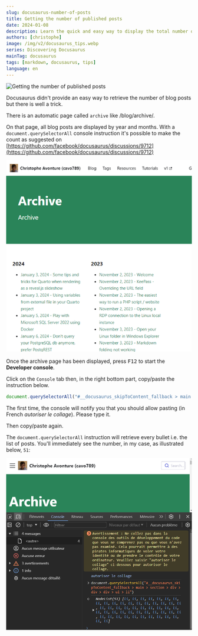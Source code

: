 ```yaml
---
slug: docusaurus-number-of-posts
title: Getting the number of published posts
date: 2024-01-08
description: Learn the quick and easy way to display the total number of published blog posts on your Docusaurus site using custom components and theme API.
authors: [christophe]
image: /img/v2/docusaurus_tips.webp
series: Discovering Docusaurus
mainTag: docusaurus
tags: [markdown, docusaurus, tips]
language: en
---
```

<!-- cspell:ignore autoriser,collage -->
![Getting the number of published posts](/img/v2/docusaurus_tips.webp)

Docusaurus didn't provide an easy way to retrieve the number of blog posts but there is well a trick.

There is an automatic page called `archive` like <Link to="/blog/archive/">/blog/archive/</Link>.

On that page, all blog posts are displayed by year and months. With a `document.querySelectorAll` console instruction it's possible to make the count as suggested on [https://github.com/facebook/docusaurus/discussions/9712](https://github.com/facebook/docusaurus/discussions/9712)

<!-- truncate -->

![The archive page](./images/archive.png)

Once the archive page has been displayed, press <kbd>F12</kbd> to start the **Developer console**.

Click on the `Console` tab then, in the right bottom part, copy/paste the instruction below.

```js
document.querySelectorAll("#__docusaurus_skipToContent_fallback > main > section > div > div > div > ul > li")
```

The first time, the console will notify you that you should allow pasting (in French *autoriser le collage*). Please type it.

Then copy/paste again.

The `document.querySelectorAll` instruction will retrieve every bullet i.e. the list of posts. You'll immediately see the number, in my case, as illustrated below, `51`:

![Console](./images/console.png)